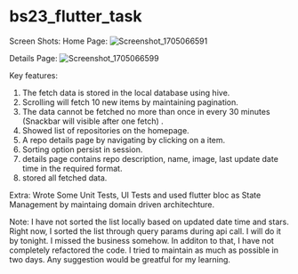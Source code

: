 # bs23_flutter_task


Screen Shots: 
Home Page:
![Screenshot_1705066591](https://github.com/Tarikul-Islam-Tuhin/flutter_2024/assets/119291006/9fe79c76-4a3f-405c-9803-34fc11dd911a)

Details Page: 
![Screenshot_1705066599](https://github.com/Tarikul-Islam-Tuhin/flutter_2024/assets/119291006/dfcfc097-e562-4d5e-a1b5-23cfeb0764b2)

Key features: 
1. The fetch data is stored in the local database using hive.
2. Scrolling will fetch 10 new items by maintaining pagination.
3. The data cannot be fetched no more than once in every 30 minutes (Snackbar will visible after one fetch) .
4. Showed list of repositories on the homepage.
5. A repo details page by navigating by clicking on a item.
6. Sorting option persist in session.
7. details page contains repo description, name, image, last update date time in the required format.
8. stored all fetched data.

Extra:
Wrote Some Unit Tests, UI Tests and used flutter bloc as State Management by maintaing domain driven architechture.

Note: I have not sorted the list locally based on updated date time and stars. Right now, I sorted the list through query params during api call. I will do it by tonight. I missed the business somehow. In additon to that, I have not completely refactored the code. I tried to maintain as much as possible in two days. Any suggestion would be greatful for my learning.

